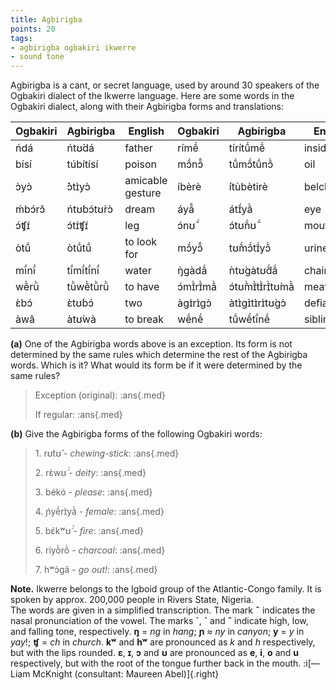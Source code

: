 ```yaml
---
title: Agbirigba
points: 20
tags:
- agbirigba ogbakiri ikwerre
- sound tone
---
```


Agbirigba is a cant, or secret language, used by around 30 speakers
of the Ogbakiri dialect of the Ikwerre language. Here are some words in the Ogbakiri dialect,
along with their Agbirigba forms and translations:

| Ogbakiri | Agbirigba | English | Ogbakiri | Agbirigba | English |
| - | - | - | - | - | - |
| ńdá | ńtʊ́dá | father | rímẽ́ | tírítṹmẽ́ | inside |
| bísí | túbítísí | poison | mɔ̃́nɔ̃̂ | tṹmɔ̃́tṹnɔ̃̀ |oil |
| ɔ̀yɔ̀ | ̀ɔ̀tɪ̀yɔ̀ | amicable gesture | íbèrè | ́ítùbètіrè | belch |
| ḿbɔ́rɔ̂ | ńtʊ́bɔ́tʊ́rɔ̀ | dream | áyã̂ | átɪ̃́yã̀ | eye |
| ɔ́ʧɪ́ | ɔ́tɪ́ʧɪ́ | leg |ɔ́nʊ̃́ |ɔ́tʊ̃́nʊ̃́ |mouth|
| òtṹ | òtṹtṹ | to look for | mɔ̃́yɔ̃̂ | tʊ̃́mɔ̃́tɪ̃́yɔ̃̀ | urine |
| mĩ́nĩ́ | tĩ́mĩ́tĩ́nĩ́ | water | ŋ̀gàdã́ | ǹtʊ̀gàtʊ̃́dã́ | chair |
| wẽ̀rũ̀ | tũ̀wẽ̀tũ̀rũ̀ | to have | ɔ́mɪ̃̀rɪ̃̀mã̀ | ɔ́tʊ̃̀mɪ̃̀tɪ̃̀rɪ̃̀tʊ̀mã̀ | meat, flesh|
| ɛ̀bɔ́ | ɛ̀tʊ́bɔ́ | two | àgɪ̀rɪ̀gɔ̀ | àtɪ̀gɪ̀tɪ̀rɪ̀tʊ̀gɔ̀ | defiance |
| àwâ | àtʊ́wà | to break | wẽ́nẽ́ | tṹwẽ́tĩ́nẽ́ | siblinghood |

**(a)** One of the Agbirigba words above is an exception. Its form is not determined by the
same rules which determine the rest of the Agbirigba words. Which is it? What would
its form be if it were determined by the same rules?

> Exception (original): :ans{.med}
>
> If regular: :ans{.med}

**(b)** Give the Agbirigba forms of the following Ogbakiri words:

> 1\. rʊ́tʊ̂ - *chewing-stick*: :ans{.med}
>
> 2\. rɛ̀wʊ̃́ - *deity*: :ans{.med}
>
> 3\. békó - *please*: :ans{.med}
>
> 4\. ɲ́yẽ́rɪ̀yã̀ - *female*: :ans{.med}
>
> 5\. bɛ́kʷʊ̃́ - *fire*: :ans{.med}
>
> 6\. ríyõ̀rõ̀ - *charcoal*: :ans{.med}
>
> 7\. hʷɔ̀gâ - *go out!*: :ans{.med}


**Note.** Ikwerre belongs to the Igboid group of the Atlantic-Congo family. It is spoken by approx.
200,000 people in Rivers State, Nigeria.
<br>The words are given in a simplified transcription. The mark **˜** indicates the nasal pronunciation of the vowel. The marks **ˊ**, **ˋ** and **ˆ** indicate high, low, and falling tone, respectively. **ŋ**
= *ng* in *hang*; **ɲ** ≈ *ny* in *canyon*; **y** = *y* in *yay*!; **ʧ** = *ch* in *church*. **kʷ** and **hʷ** are pronounced
as *k* and *h* respectively, but with the lips rounded. **ɛ**, **ɪ**, **ɔ** and **ʊ** are pronounced as **e**, **i**, **o** and **u** respectively, but with the root of the tongue further back in the mouth.
:i[—Liam McKnight (consultant: Maureen Abel)]{.right}